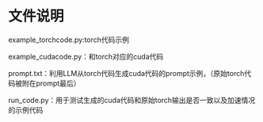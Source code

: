 # 文件说明

example_torchcode.py:torch代码示例

example_cudacode.py：和torch对应的cuda代码

prompt.txt：利用LLM从torch代码生成cuda代码的prompt示例，（原始torch代码被附在prompt最后）

run_code.py：用于测试生成的cuda代码和原始torch输出是否一致以及加速情况的示例代码
